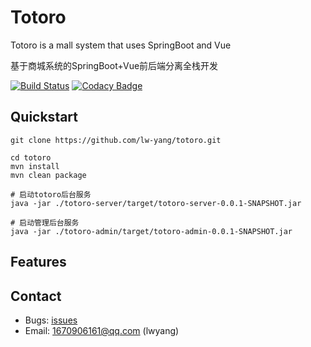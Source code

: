 # Totoro

Totoro is a mall system that uses SpringBoot and Vue

基于商城系统的SpringBoot+Vue前后端分离全栈开发

[![Build Status](https://travis-ci.org/lw-yang/totoro.svg?branch=master)](https://travis-ci.org/lw-yang/totoro.svg?branch=master)
[![Codacy Badge](https://api.codacy.com/project/badge/Grade/17d9fa77d592412293c46fd328f49c3c)](https://www.codacy.com/manual/1670906161/totoro_2?utm_source=github.com&amp;utm_medium=referral&amp;utm_content=lw-yang/totoro&amp;utm_campaign=Badge_Grade)

## Quickstart

```shell script
git clone https://github.com/lw-yang/totoro.git
```
```shell script
cd totoro
mvn install
mvn clean package

# 启动totoro后台服务
java -jar ./totoro-server/target/totoro-server-0.0.1-SNAPSHOT.jar

# 启动管理后台服务
java -jar ./totoro-admin/target/totoro-admin-0.0.1-SNAPSHOT.jar
```

## Features

## Contact
- Bugs: [issues](https://github.com/lw-yang/totoro/issues)
- Email: 1670906161@qq.com (lwyang)
